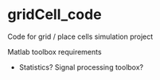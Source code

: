 # gridCell_code
Code for grid / place cells simulation project


Matlab toolbox requirements

- Statistics? Signal processing toolbox?